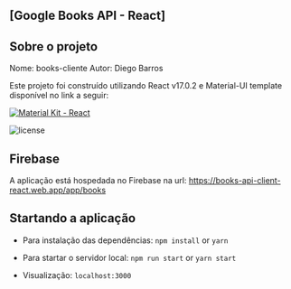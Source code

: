## [Google Books API - React]

## Sobre o projeto
Nome: books-cliente
Autor: Diego Barros

Este projeto foi construído utilizando React v17.0.2 e Material-UI template disponível no link a seguir:

[![Material Kit - React](https://s3.eu-west-2.amazonaws.com/devias/products/react-material-dashboard/react-material-free-xl.jpg)](https://react-material-dashboard.devias.io/)

![license](https://img.shields.io/badge/license-MIT-blue.svg)

## Firebase

A aplicação está hospedada no Firebase na url: https://books-api-client-react.web.app/app/books

## Startando a aplicação

- Para instalação das dependências: `npm install` or `yarn`

- Para startar o servidor local: `npm run start` or `yarn start`

- Visualização: `localhost:3000`
